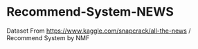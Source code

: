 # Recommend-System-NEWS
Dataset From https://www.kaggle.com/snapcrack/all-the-news / Recommend System by NMF 
